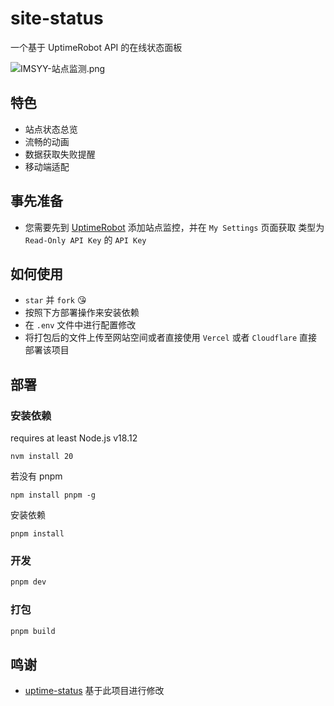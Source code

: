 # site-status

一个基于 UptimeRobot API 的在线状态面板

![IMSYY-站点监测.png](https://github.com/mao888/site-status/assets/59285170/71bc0bb3-aa05-48e9-b6d3-1a9e75654c62)

## 特色

- 站点状态总览
- 流畅的动画
- 数据获取失败提醒
- 移动端适配

## 事先准备

- 您需要先到 [UptimeRobot](https://uptimerobot.com/dashboard) 添加站点监控，并在 `My Settings` 页面获取 类型为 `Read-Only API Key` 的 `API Key`

## 如何使用

- `star` 并 `fork` 😘
- 按照下方部署操作来安装依赖
- 在 `.env` 文件中进行配置修改
- 将打包后的文件上传至网站空间或者直接使用 `Vercel` 或者 `Cloudflare` 直接部署该项目

## 部署

### 安装依赖
requires at least Node.js v18.12
```shell
nvm install 20
```
若没有 pnpm
```shell
npm install pnpm -g
```
安装依赖
```shell
pnpm install
```

### 开发
```bash
pnpm dev
```

### 打包
```bash
pnpm build
```

## 鸣谢

 - [uptime-status](https://github.com/yb/uptime-status) 基于此项目进行修改
